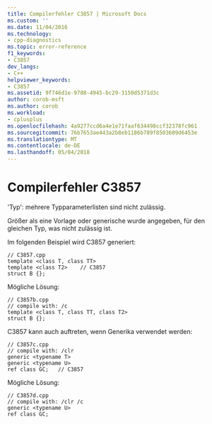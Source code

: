```yaml
---
title: Compilerfehler C3857 | Microsoft Docs
ms.custom: ''
ms.date: 11/04/2016
ms.technology:
- cpp-diagnostics
ms.topic: error-reference
f1_keywords:
- C3857
dev_langs:
- C++
helpviewer_keywords:
- C3857
ms.assetid: 9f746d1e-9708-4945-bc29-3150d5371d3c
author: corob-msft
ms.author: corob
ms.workload:
- cplusplus
ms.openlocfilehash: 4a9277ccd6a4e1e71faaf634498ccf32378fc961
ms.sourcegitcommit: 76b7653ae443a2b8eb1186b789f8503609d6453e
ms.translationtype: MT
ms.contentlocale: de-DE
ms.lasthandoff: 05/04/2018
---
```

# <a name="compiler-error-c3857"></a>Compilerfehler C3857
'Typ': mehrere Typparameterlisten sind nicht zulässig.  
  
 Größer als eine Vorlage oder generische wurde angegeben, für den gleichen Typ, was nicht zulässig ist.  
  
 Im folgenden Beispiel wird C3857 generiert:  
  
```  
// C3857.cpp  
template <class T, class TT>  
template <class T2>    // C3857  
struct B {};  
```  
  
 Mögliche Lösung:  
  
```  
// C3857b.cpp  
// compile with: /c  
template <class T, class TT, class T2>   
struct B {};  
```  
  
 C3857 kann auch auftreten, wenn Generika verwendet werden:  
  
```  
// C3857c.cpp  
// compile with: /clr  
generic <typename T>  
generic <typename U>  
ref class GC;   // C3857  
```  
  
 Mögliche Lösung:  
  
```  
// C3857d.cpp  
// compile with: /clr /c  
generic <typename U>  
ref class GC;  
```